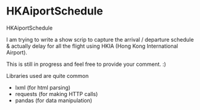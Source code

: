 # HKAiportSchedule
HKAiportSchedule

I am trying to write a show scrip to capture the arrival / departure schedule & actually delay for all the flight using HKIA (Hong Kong International Airport).

This is still in progress and feel free to provide your comment. :)

Libraries used are quite common 
* lxml (for html parsing)
* requests (for making HTTP calls)
* pandas (for data manipulation)
